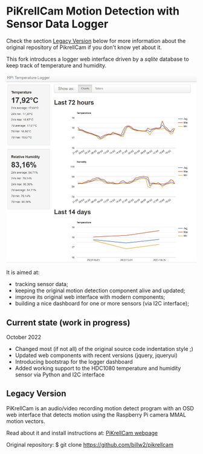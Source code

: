 # PiKrellCam Motion Detection with Sensor Data Logger

Check the section [Legacy Version]() below for more information about the original repository of PikrellCam if you don't know yet about it.

This fork introduces a logger web interface driven by a *sqlite* database to keep track of temperature and humidity.

![SensorLogger](screenshots/logger_screenshot_01.jpg)

It is aimed at:

- tracking sensor data;
- keeping the original motion detection component alive and updated;
- improve its original web interface with modern components;
- building a nice dashboard for one or more sensors (via I2C interface);

## Current state (work in progress)

October 2022
- Changed most (if not all) of the original source code indentation style ;)
- Updated web components with recent versions (jquery, jqueryui)
- Introducing bootstrap for the logger dashboard
- Added working support to the HDC1080 temperature and humidity sensor via Python and I2C interface

## Legacy Version

PiKrellCam is an audio/video recording motion detect program with an OSD web
interface that detects motion using the Raspberry Pi camera MMAL motion vectors.


Read about it and install instructions at:
[PiKrellCam webpage](http://billw2.github.io/pikrellcam/pikrellcam.html)

Original repository:
    $ git clone https://github.com/billw2/pikrellcam


